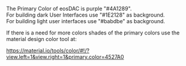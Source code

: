 The Primary Color of eosDAC is purple "#4A1289".</br>
For building dark User Interfaces use "#1E2128" as background.</br>
For building light user interfaces use "#babdbe" as background.

If there is a need for more colors shades of the primary colors use the material design color tool at:

https://material.io/tools/color/#!/?view.left=1&view.right=1&primary.color=4527A0
